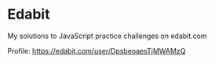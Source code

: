 # Edabit
My solutions to JavaScript practice challenges on edabit.com

Profile: 
https://edabit.com/user/DpsbeoaesTjMWAMzQ
